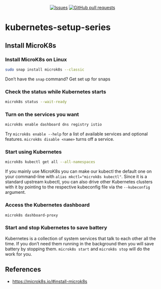 <p align="center">
  <a href="https://github.com/mingyuchoo/kubernetes-setup-series/issues"><img alt="Issues" src="https://img.shields.io/github/issues/mingyuchoo/kubernetes-setup-series?color=appveyor" /></a>
  <a href="https://github.com/mingyuchoo/kubernetes-setup-series/pulls"><img alt="GitHub pull requests" src="https://img.shields.io/github/issues-pr/mingyuchoo/kubernetes-setup-series?color=appveyor" /></a>
</p>

# kubernetes-setup-series

## Install MicroK8s

### Install MicroK8s on Linux

```bash
sudo snap install microk8s --classic
```
Don’t have the `snap` command? Get set up for snaps

### Check the status while Kubernetes starts

```bash
microk8s status --wait-ready
```

### Turn on the services you want

```bash
microk8s enable dashboard dns registry istio
```

Try `microk8s enable --help` for a list of available services and optional features.
`microk8s disable <name>` turns off a service.

### Start using Kubernetes

```bash
microk8s kubectl get all --all-namespaces
```

If you mainly use MicroK8s you can make our kubectl the default one on your command-line with `alias mkctl="microk8s kubectl"`.
Since it is a standard upstream kubectl,
you can also drive other Kubernetes clusters with it by pointing to the respective kubeconfig file via the `--kubeconfig` argument.

### Access the Kubernetes dashboard

```bash
microk8s dashboard-proxy
```

### Start and stop Kubernetes to save battery

Kubernetes is a collection of system services that talk to each other all the time.
If you don’t need them running in the background then you will save battery by stopping them.
`microk8s start` and `microk8s stop` will do the work for you.


## References

- <https://microk8s.io/#install-microk8s>

